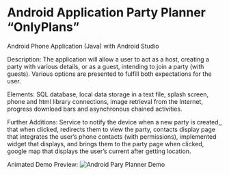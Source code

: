 # Android Application Party Planner “OnlyPlans”
 Android Phone Application (Java) with Android Studio

Description:
The application will allow a user to act as a host, creating a party with various details, or as a guest, intending to join a party (with guests). Various options are presented to fulfill both expectations for the user.

Elements:
SQL database, local data storage in a text file, splash screen, phone and html library connections, image retrieval from the Internet, progress download bars and 
asynchronous chained activities.

Further Additions:
Service to notify the device when a new party is created,, that when clicked, redirects them to view the party, contacts display page that integrates the user’s phone contacts (with permissions), implemented widget that displays, and brings them to the party page when clicked, google map that displays the user’s current after getting location.

Animated Demo Preview:
![Android Pary Planner Demo](demo/android_PartyPlanner_demo.gif)
